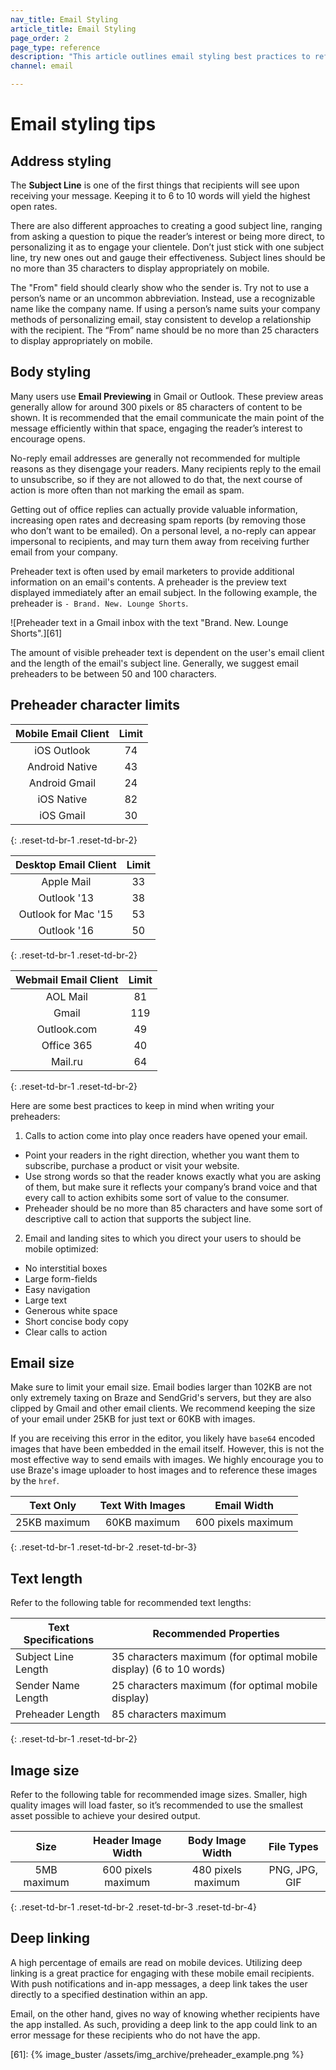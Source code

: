 ```yaml
---
nav_title: Email Styling
article_title: Email Styling
page_order: 2
page_type: reference
description: "This article outlines email styling best practices to reference as you build your email campaigns."
channel: email

---
```


# Email styling tips

## Address styling

The **Subject Line** is one of the first things that recipients will see upon receiving your message. Keeping it to 6 to 10 words will yield the highest open rates. 

There are also different approaches to creating a good subject line, ranging from asking a question to pique the reader’s interest or being more direct, to personalizing it as to engage your clientele. Don’t just stick with one subject line, try new ones out and gauge their effectiveness. Subject lines should be no more than 35 characters to display appropriately on mobile.

The "From" field should clearly show who the sender is. Try not to use a person’s name or an uncommon abbreviation. Instead, use a recognizable name like the company name. If using a person’s name suits your company methods of personalizing email, stay consistent to develop a relationship with the recipient. The “From” name should be no more than 25 characters to display appropriately on mobile.

## Body styling

Many users use **Email Previewing** in Gmail or Outlook. These preview areas generally allow for around 300 pixels or 85 characters of content to be shown. It is recommended that the email communicate the main point of the message efficiently within that space, engaging the reader’s interest to encourage opens.

No-reply email addresses are generally not recommended for multiple reasons as they disengage your readers. Many recipients reply to the email to unsubscribe, so if they are not allowed to do that, the next course of action is more often than not marking the email as spam.

Getting out of office replies can actually provide valuable information, increasing open rates and decreasing spam reports (by removing those who don’t want to be emailed). On a personal level, a no-reply can appear impersonal to recipients, and may turn them away from receiving further email from your company.

Preheader text is often used by email marketers to provide additional information on an email's contents. A preheader is the preview text displayed immediately after an email subject. In the following example, the preheader is `- Brand. New. Lounge Shorts`.

![Preheader text in a Gmail inbox with the text "Brand. New. Lounge Shorts".][61]

The amount of visible preheader text is dependent on the user's email client and the length of the email's subject line. Generally, we suggest email preheaders to be between 50 and 100 characters.

## Preheader character limits

  |   Mobile Email Client  |  Limit  |
  |:----------------------:|:-------:|
  | iOS Outlook            | 74      |
  | Android Native         | 43      |
  | Android Gmail          | 24      |
  | iOS Native             | 82      |
  | iOS Gmail              | 30      |
  {: .reset-td-br-1 .reset-td-br-2}

  |  Desktop Email Client  |  Limit  |
  |:----------------------:|:-------:|
  | Apple Mail             | 33      |
  | Outlook '13            | 38      |
  | Outlook for Mac '15   | 53      |
  | Outlook '16            | 50      |
  {: .reset-td-br-1 .reset-td-br-2}


  |  Webmail Email Client  |  Limit  |
  |:----------------------:|:-------:|
  | AOL Mail               | 81      |
  | Gmail                  | 119     |
  | Outlook.com            | 49      |
  | Office 365             | 40      |
  | Mail.ru                | 64      |
  {: .reset-td-br-1 .reset-td-br-2}

Here are some best practices to keep in mind when writing your preheaders:

1. Calls to action come into play once readers have opened your email.
  - Point your readers in the right direction, whether you want them to subscribe, purchase a product or visit your website.
  - Use strong words so that the reader knows exactly what you are asking of them, but make sure it reflects your company’s brand voice and that every call to action exhibits some sort of value to the consumer.
  - Preheader should be no more than 85 characters and have some sort of descriptive call to action that supports the subject line.

2. Email and landing sites to which you direct your users to should be mobile optimized:
  - No interstitial boxes
  - Large form-fields
  - Easy navigation
  - Large text
  - Generous white space
  - Short concise body copy
  - Clear calls to action

## Email size

Make sure to limit your email size. Email bodies larger than 102KB are not only extremely taxing on Braze and SendGrid's servers, but they are also clipped by Gmail and other email clients. We recommend keeping the size of your email under 25KB for just text or 60KB with images.

If you are receiving this error in the editor, you likely have `base64` encoded images that have been embedded in the email itself. However, this is not the most effective way to send emails with images. We highly encourage you to use Braze's image uploader to host images and to reference these images by the `href`.

|   Text Only   | Text With Images |     Email Width    |
|:-------------:|:----------------:|:------------------:|
| 25KB maximum |   60KB maximum   | 600 pixels maximum |
{: .reset-td-br-1 .reset-td-br-2 .reset-td-br-3}


## Text length

Refer to the following table for recommended text lengths:

| **Text Specifications** | **Recommended Properties** |
| --- | --- |
| Subject Line Length | 35 characters maximum (for optimal mobile display) (6 to 10 words) |
| Sender Name Length | 25 characters maximum (for optimal mobile display) |
| Preheader Length | 85 characters maximum |
{: .reset-td-br-1 .reset-td-br-2}

## Image size

Refer to the following table for recommended image sizes. Smaller, high quality images will load faster, so it’s recommended to use the smallest asset possible to achieve your desired output.

|     Size    | Header Image Width |  Body Image Width  |   File Types  |
|:-----------:|:------------------:|:------------------:|:-------------:|
| 5MB maximum | 600 pixels maximum | 480 pixels maximum | PNG, JPG, GIF |
{: .reset-td-br-1 .reset-td-br-2 .reset-td-br-3 .reset-td-br-4}


## Deep linking

A high percentage of emails are read on mobile devices. Utilizing deep linking is a great practice for engaging with these mobile email recipients. With push notifications and in-app messages, a deep link takes the user directly to a specified destination within an app. 

Email, on the other hand, gives no way of knowing whether recipients have the app installed. As such, providing a deep link to the app could link to an error message for these recipients who do not have the app.

[25]: {{site.baseurl}}/help/best_practices/user_onboarding/#user-onboarding
[61]: {% image_buster /assets/img_archive/preheader_example.png %}
